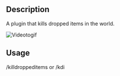 ## Description
A plugin that kills dropped items in the world.

![Videotogif](https://user-images.githubusercontent.com/60880668/185783609-a37848b1-123a-491c-8172-be9c231aaef9.gif)

## Usage
/killdroppeditems or /kdi